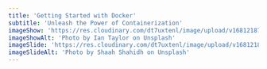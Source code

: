 ```yaml
---
title: 'Getting Started with Docker'
subtitle: 'Unleash the Power of Containerization'
imageShow: 'https://res.cloudinary.com/dt7uxtenl/image/upload/v1681218796/articles/docker-starting/docker-1_ngksqa.jpg'
imageShowAlt: 'Photo by Ian Taylor on Unsplash'
imageSlide: 'https://res.cloudinary.com/dt7uxtenl/image/upload/v1681218800/articles/docker-starting/docker-2_v56khd.jpg'
imageSlideAlt: 'Photo by Shaah Shahidh on Unsplash'
---
```

